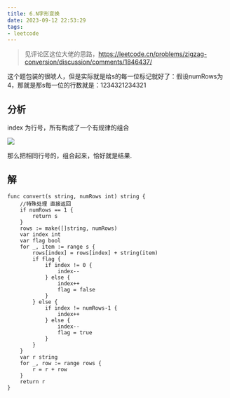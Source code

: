 ```yaml
---
title: 6.N字形变换
date: 2023-09-12 22:53:29
tags:
- leetcode 
---
```




> 见评论区这位大佬的思路，https://leetcode.cn/problems/zigzag-conversion/discussion/comments/1846437/


这个题包装的很唬人，但是实际就是给s的每一位标记就好了：假设numRows为4，那就是那s每一位的行数就是：1234321234321


## 分析
<!--more-->

index 为行号，所有构成了一个有规律的组合

![](./../images/WX20230912-224511@2x.png)


那么把相同行号的，组合起来，恰好就是结果.

## 解

```shell
func convert(s string, numRows int) string {
    //特殊处理 直接返回
    if numRows == 1 {
		return s
	}
	rows := make([]string, numRows)
	var index int
	var flag bool
	for _, item := range s {
		rows[index] = rows[index] + string(item)
		if flag {
			if index != 0 {
				index--
			} else {
				index++
				flag = false
			}
		} else {
			if index != numRows-1 {
				index++
			} else {
				index--
				flag = true
			}
		}
	}
	var r string
	for _, row := range rows {
		r = r + row
	}
	return r
}
```